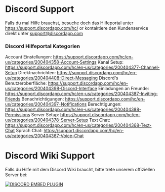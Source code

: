 <!-- TITLE: Support -->

# Discord Support
Falls du mal Hilfe brauchst, besuche doch das Hilfeportal unter https://support.discordapp.com/hc/ or kontaktiere den Kundenservice direkt unter support@discordapp.com

### Discord Hilfeportal Kategorien

Account Einstellungen: https://support.discordapp.com/hc/en-us/categories/200404358-Account-Settings
Kanal Setup: https://support.discordapp.com/hc/en-us/categories/200404377-Channel-Setup
Direktnachrichten: https://support.discordapp.com/hc/en-us/categories/200404408-Direct-Messaging
Discord's Benutzeroberfläche: https://support.discordapp.com/hc/en-us/categories/200404398-Discord-Interface
Einladungen an Freunde: https://support.discordapp.com/hc/en-us/categories/200404387-Inviting-Friends
Benachrichtigungen: https://support.discordapp.com/hc/en-us/categories/200404397-Notifications
Berechtigungen: https://support.discordapp.com/hc/en-us/categories/200404388-Permissions
Server Setup: https://support.discordapp.com/hc/en-us/categories/200404378-Server-Setup
Text Chat: https://support.discordapp.com/hc/en-us/categories/200404368-Text-Chat
Sprach Chat: https://support.discordapp.com/hc/en-us/categories/200404367-Voice-Chat

# Discord Wiki Support
Falls du Hilfe mit dem Discord Wiki braucht, bitte trete unserem offiziellen Server bei:

<a href="https://discord.gg/WHz5r3N">![DISCORD EMBED PLUGIN](https://discordapp.com/api/guilds/268800390961561601/widget.png?style=banner2)</a>
